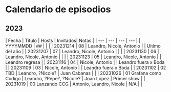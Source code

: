 # Calendario de episodios

## 2023
| Fecha | Titulo | Hosts | Invitados| Notas |
| --- | --- | --- | --- |
| YYYYMMDD | ## <Titulo> | <Hosts> | <Invitados> |
| 20231214 | 08 <Titulo> | Leandro, Nicole, Antonio | <Invitados> | Ultimo del año |
| 20231207 | 07 <Titulo> | Leandro, Nicole, Antonio | <Invitados> | |
| 20231130 | 06 <Titulo> | Leandro, Nicole, Antonio | <Invitados> | |
| 20231123 | 05 <Titulo> | Leandro, Nicole, Antonio | <Invitados> | Leandro regresa |
| 20231116 | 04 <Titulo> | Nicole, Antonio | <Invitados> | Leandro fuera x Boda |
| 20231109 | 03 <Titulo> | Nicole, Antonio | <Invitados> | Leandro fuera x Boda |
| 20231102 | 02 TBD | Leandro, ?Nicole? | Juan Cabanas | |
| 20231026 | 01 Grafana como Codigo | Leandro, ?Pepe?, ?Nicole? | Joan Lopez | Primer show |
| 20231019 | 00 Lanzando CCG | Antonio, Leandro, Nicole | N/A | |